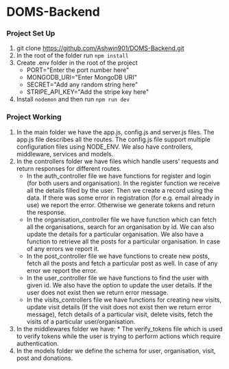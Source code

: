 # DOMS-Backend

### Project Set Up

1.  git clone https://github.com/Ashwin901/DOMS-Backend.git
2.  In the root of the folder run `npm install`
3.  Create .env folder in the root of the project
    <ul>
        <li>PORT="Enter the port number here"</li>
        <li>MONGODB_URI="Enter MongoDB URI"</li>
        <li>SECRET="Add any random string here"</li>
        <li>STRIPE_API_KEY="Add the stripe key here"</li>
    </ul>
4.  Install `nodemon` and then run `npm run dev`

### Project Working

1. In the main folder we have the app.js, config.js and server.js files. The app.js file describes
   all the routes. The config.js file support  multiple configuration files using NODE_ENV. We also 
   have controllers, middleware, services and models.
2. In the controllers folder we have files which handle users' requests and return responses for different routes.
    * In the auth_controller file we have functions for register and login (for both users and organisation). 
      In the register function we receive all the details filled by the user. Then we create a record using the data.
      If there was some error in registration (for e.g. email already in use) we report the error. Otherwise we 
      generate tokens and return the response.
    * In the organisation_controller file we have function which can fetch all the organisations, search for an 
      organisation by id. We can also update the details for a particular organisation. We also have a function 
      to retrieve all the posts for a particular organisation. In case of any errors we report it.
    * In the post_controller file we have functions to create new posts, fetch all the posts and fetch a 
      particular post as well. In case of any error we report the error.
    * In the user_controller file we have functions to find the user with given id. We also have the option 
      to update the user details. If the user does not exist then we return error message.
    * In the visits_controllers file we have functions for creating new visits, update visit details 
      (If the visit does not exist then we return error message), fetch details of a particular visit,
      delete visits, fetch the visits of a particular user/organisation.    
 3.   In the middlewares folder we have:
    * The verify_tokens file which is used to verify tokens while the user is trying to perform actions which require authentication.
 5. In the models folder we define the schema for user, organisation, visit, post and donations.
